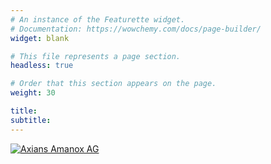 ```yaml
---
# An instance of the Featurette widget.
# Documentation: https://wowchemy.com/docs/page-builder/
widget: blank

# This file represents a page section.
headless: true

# Order that this section appears on the page.
weight: 30

title:
subtitle:
---
```

<div class="fun">
  <a href="https://www.amanox.ch/">
    <img src="/amanox.svg" class="amanox" alt="Axians Amanox AG">
  </a>
</div>
